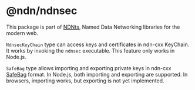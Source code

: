 # @ndn/ndnsec

This package is part of [NDNts](https://yoursunny.com/p/NDNts/), Named Data Networking libraries for the modern web.

`NdnsecKeyChain` type can access keys and certificates in ndn-cxx KeyChain.
It works by invoking the `ndnsec` executable.
This feature only works in Node.js.

`SafeBag` type allows importing and exporting private keys in ndn-cxx [SafeBag](https://named-data.net/doc/ndn-cxx/0.7.1/specs/safe-bag.html) format.
In Node.js, both importing and exporting are supported.
In browsers, importing works, but exporting is not yet implemented.

